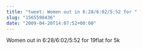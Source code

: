 ```yaml
---
title: "tweet: Women out in 6:28/6:02/5:52 for "
slug: "1565598436"
date: "2009-04-20T14:07:52+00:00"
---
```

Women out in 6:28/6:02/5:52 for 19flat for 5k